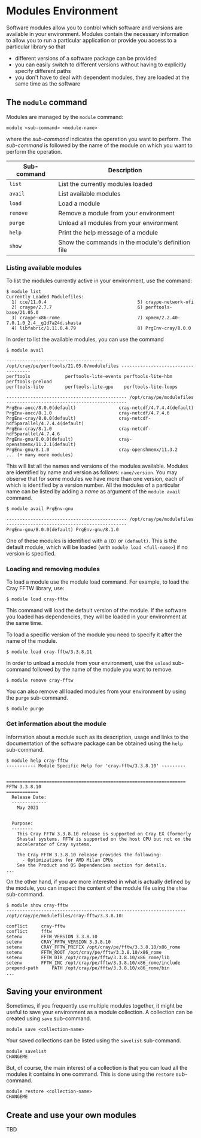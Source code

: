 # Modules Environment

Software modules allow you to control which software and versions are 
available in your environment. Modules contain the necessary information to
allow you to run a particular application or provide you access to a
particular library so that

- different versions of a software package can be provided
- you can easily switch to different versions without having to explicitly
  specify different paths
- you don't have to deal with dependent modules, they are loaded at the same time
  as the software

## The `module` command

Modules are managed by the `module` command:

```
module <sub-command> <module-name>
```

where the _sub-command_ indicates the operation you want to perform. The
_sub-command_ is followed by the name of the module on which you want to perform
the operation.

| Sub-command | Description                                          |
| ------------|------------------------------------------------------|
| `list`      | List the currently modules loaded                    |
| `avail`     | List available modules                               |
| `load`      | Load a module                                        |
| `remove`    | Remove a module from your environment                |
| `purge`     | Unload all modules from your environment             |
| `help`      | Print the help message of a module                   |
| `show`      | Show the commands in the module's definition file    |

### Listing available modules

To list the modules currently active in your environment, use the command:

```
$ module list
Currently Loaded Modulefiles:
  1) cce/11.0.4                                  5) craype-network-ofi
  2) craype/2.7.7                                6) perftools-base/21.05.0
  3) craype-x86-rome                             7) xpmem/2.2.40-7.0.1.0_2.4__g1d7a24d.shasta
  4) libfabric/1.11.0.4.79                       8) PrgEnv-cray/8.0.0
```

In order to list the available modules, you can use the command

```
$ module avail

------------------------------------ /opt/cray/pe/perftools/21.05.0/modulefiles ------------------------------------
perftools             perftools-lite-events perftools-lite-hbm    perftools-preload
perftools-lite        perftools-lite-gpu    perftools-lite-loops

--------------------------------------------- /opt/cray/pe/modulefiles ---------------------------------------------
PrgEnv-aocc/8.0.0(default)                cray-netcdf/4.7.4.4(default)
PrgEnv-aocc/8.1.0                         cray-netcdf/4.7.4.6
PrgEnv-cray/8.0.0(default)                cray-netcdf-hdf5parallel/4.7.4.4(default)
PrgEnv-cray/8.1.0                         cray-netcdf-hdf5parallel/4.7.4.6
PrgEnv-gnu/8.0.0(default)                 cray-openshmemx/11.2.1(default)
PrgEnv-gnu/8.1.0                          cray-openshmemx/11.3.2
... (+ many more modules)
```

This will list all the names and versions of the modules available. Modules
are identified by name and version as follows: `name/version`. You may observe
that for some modules we have more than one version, each of which is 
identified by a version number. All the modules of a particular
name can be listed by adding a _name_ as argument of the `module avail` command. 

```
$ module avail PrgEnv-gnu

--------------------------------------------- /opt/cray/pe/modulefiles ---------------------------------------------
PrgEnv-gnu/8.0.0(default) PrgEnv-gnu/8.1.0

```

One of these modules is identified with a `(D)` or `(default)`. This is the default module,
which will be loaded (with `module load <full-name>`) if no version is specified.

### Loading and removing modules

To load a module use the module load command. For example, to load the Cray 
FFTW library, use:

```
$ module load cray-fftw
```

This command will load the default version of the module. If the software you
loaded has dependencies, they will be loaded in your environment at the same
time.

To load a specific version of the module you need to specify it after the name of
the module.

```
$ module load cray-fftw/3.3.8.11
```

In order to unload a module from your environment, use the `unload` sub-command
followed by the name of the module you want to remove.

```
$ module remove cray-fftw
```

You can also remove all loaded modules from your environment by using the 
`purge` sub-command.

```
$ module purge
```

### Get information about the module

Information about a module such as its description, usage and links to the
documentation of the software package can be obtained using the `help`
sub-command.

```
$ module help cray-fftw
----------- Module Specific Help for 'cray-fftw/3.3.8.10' ---------


===================================================================
FFTW 3.3.8.10
============
  Release Date:
  -------------
    May 2021


  Purpose:
  --------
    This Cray FFTW 3.3.8.10 release is supported on Cray EX (formerly
    Shasta) systems. FFTW is supported on the host CPU but not on the
    accelerator of Cray systems.

    The Cray FFTW 3.3.8.10 release provides the following:
      - Optimizations for AMD Milan CPUs
    See the Product and OS Dependencies section for details.
...

```

On the other hand, if you are more interested in what is actually defined by
the module, you can inspect the content of the module file using the `show`
sub-command.

```
$ module show cray-fftw
-------------------------------------------------------------------
/opt/cray/pe/modulefiles/cray-fftw/3.3.8.10:

conflict	 cray-fftw 
conflict	 fftw 
setenv		 FFTW_VERSION 3.3.8.10 
setenv		 CRAY_FFTW_VERSION 3.3.8.10 
setenv		 CRAY_FFTW_PREFIX /opt/cray/pe/fftw/3.3.8.10/x86_rome 
setenv		 FFTW_ROOT /opt/cray/pe/fftw/3.3.8.10/x86_rome 
setenv		 FFTW_DIR /opt/cray/pe/fftw/3.3.8.10/x86_rome/lib 
setenv		 FFTW_INC /opt/cray/pe/fftw/3.3.8.10/x86_rome/include 
prepend-path	 PATH /opt/cray/pe/fftw/3.3.8.10/x86_rome/bin 
...
```

## Saving your environment

Sometimes, if you frequently use multiple modules together, it might be useful
to save your environment as a module collection. A collection can be 
created using `save` sub-command.

```
module save <collection-name>
```

Your saved collections can be listed using the `savelist` sub-command.

```
module savelist
CHANGEME
```

But, of course, the main interest of a collection is that you can load all the
modules it contains in one command. This is done using the `restore` 
sub-command.

```
module restore <collection-name>
CHANGEME
```

## Create and use your own modules

TBD
